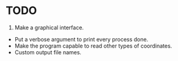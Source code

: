 TODO
====

1. Make a graphical interface.
- Put a verbose argument to print every process done.
- Make the program capable to read other types of coordinates.
- Custom output file names.
